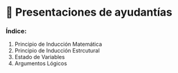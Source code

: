 # 📂 Presentaciones de ayudantías

### Índice:

1. Principio de Inducción Matemática
2. Principio de Inducción Estrcutural
3. Estado de Variables
4. Argumentos Lógicos
